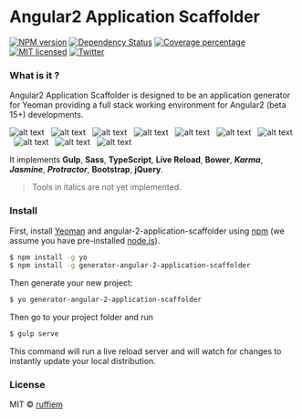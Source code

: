 # Angular2 Application Scaffolder

[![NPM version][npm-image]][npm-url] [![Dependency Status][daviddm-image]][daviddm-url] [![Coverage percentage][coveralls-image]][coveralls-url]  [![MIT licensed](https://img.shields.io/badge/license-MIT-blue.svg)](https://github.com/ruffiem/angular2-application-scaffolder/blob/master/LICENSE)   [![Twitter](https://img.shields.io/twitter/url/https/github.com/ruffiem/generator-gulp-angular2.svg?style=social)](https://twitter.com/intent/tweet?text=Wow:&url=http://ow.ly/4n9sS0)

### What is it ?
Angular2 Application Scaffolder is designed to be an application generator for Yeoman providing a full stack working environment for Angular2 (beta 15+) developments.

![alt text][gulp] &nbsp; ![alt text][sass] &nbsp; ![alt text][typescript] &nbsp; ![alt text][live-reload] &nbsp; ![alt text][bower] &nbsp; ![alt text][karma] &nbsp; ![alt text][jasmine] &nbsp; ![alt text][protractor] &nbsp; ![alt text][bootstrap] &nbsp; ![alt text][jquery]

It implements **Gulp**, **Sass**, **TypeScript**, **Live Reload**, **Bower**, **_Karma_**, **_Jasmine_**, **_Protractor_**, **Bootstrap**, **jQuery**.

> Tools in italics are not yet implemented.

### Install

First, install [Yeoman](http://yeoman.io) and angular-2-application-scaffolder using [npm](https://www.npmjs.com/) (we assume you have pre-installed [node.js](https://nodejs.org/)).

```bash
$ npm install -g yo
$ npm install -g generator-angular-2-application-scaffolder
```

Then generate your new project:

```bash
$ yo generator-angular-2-application-scaffolder
```

Then go to your project folder and run

````bash
$ gulp serve
````

This command will run a live reload server and will watch for changes to instantly update your local distribution.

### License

MIT © [ruffiem](mailto:ruffiem@gmail.com)

[yo]: https://pbs.twimg.com/profile_images/3786155988/46ea2dd8b1bdd31a8ba61044cb5b6ebe_normal.png "Yeoman"
[gulp]: https://pbs.twimg.com/profile_images/417078109075034112/iruTC031_normal.png "Gulp"
[sass]: https://pbs.twimg.com/profile_images/583681608269471744/jCR2zNJV_normal.png "Sass"
[typescript]: https://pbs.twimg.com/profile_images/2660272602/87a5a0fdc86455c3f94b0b0eebfdb1b9_normal.png "TypeScript"
[live-reload]: https://pbs.twimg.com/profile_images/1650346891/128_normal.png "Live Reload"
[bower]: https://pbs.twimg.com/profile_images/3536632979/66db62603f426a8fc6664081811be6d4_normal.png "Bower"
[karma]: https://pbs.twimg.com/profile_images/420262386352652288/TidYGd6a_normal.png "Karma"
[jasmine]: https://pbs.twimg.com/profile_images/378800000228414878/7c0b595409af531b9cdeb07f8c513e8b_normal.png "Jasmine"
[protractor]: https://pbs.twimg.com/profile_images/444227625389531136/qYHM6E5V_normal.png "Protractor"
[bootstrap]: https://pbs.twimg.com/profile_images/378800000195279414/f8404a9d719c7ffce1478ba1a50036f9_normal.png "Bootstrap"
[jquery]: http://jomboom.com/images/jquery.png "jQuery"

[npm-image]: https://badge.fury.io/js/angular2-application-scaffolder.svg
[npm-url]: https://npmjs.org/package/angular2-application-scaffolder
[daviddm-image]: https://david-dm.org/ruffiem/angular2-application-scaffolder.svg?theme=shields.io
[daviddm-url]: https://david-dm.org/ruffiem/angular2-application-scaffolder
[coveralls-image]: https://coveralls.io/repos/ruffiem/angular2-application-scaffolder/badge.svg
[coveralls-url]: https://coveralls.io/r/ruffiem/angular2-application-scaffolder
